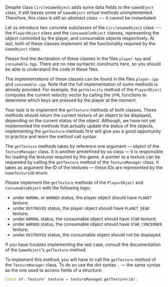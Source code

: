 Despite class `CircleGameObject` adds some data fields to the `GameObject` class,
it still leaves some of `GameObject` virtual methods unimplemented.
Therefore, this class is still an _abstract class_ --- it cannot be instantiated.

Let us introduce two concrete subclasses of the `CircleGameObject` class ---
the `PlayerObject` class and the `ConsumableObject` classes,
representing the object controlled by the player, and consumable objects respectively.
At last, both of these classes implement all the functionality required by the `GameObject` class.

Please find the declaration of these classes in the files `player.hpp` and `consumable.hpp`.
There are no new syntactic constructs here, so you should be able to understand the code in these files.

[//]: # (TODO: add here a paragraph about the polymorphism)

The implementations of these classes can be found in the files `player.cpp` and `consumable.cpp`.
Note that the full implementation of some methods is already provided.
For example, the `getVelocity` method of the `PlayerObject` computes
the current velocity vector by calling the `SFML` functions
to determine which keys are pressed by the player at the moment.

Your task is to implement the `getTexture` methods of both classes.
These methods should return the current texture of an object to be displayed,
depending on the current status of the object.
Although, we have not yet implemented the methods that actually update
the status of the objects, implementing the `getTexture` methods first
will give you a good opportunity to practice and learn the method call syntax.

The `getTexture` methods takes by reference one argument — object of the `TextureManager` class.
It is another predefined by us class — it is responsible for loading the textures required by the game.
A pointer to a texture can be requested by calling the `getTexture` method of the `TextureManager` class.
It takes as argument the ID of the textures — these IDs are represented by the `GameTextureID` enum.

[//]: # (TODO: explain difference between `enum` and `enum class`)

Please implement the `getTexture` methods of the `PlayerObject` and `ConsumableObject`
with the following logic:
* under `NORMAL` or `WARNED` status, the player object should have `PLANET` texture;
* under `DESTROYED` status, the player object should have `PLANET_DEAD` texture;
* under `NORMAL` status, the consumable object should have `STAR` texture;
* under `WARNED` status, the consumable object should have `STAR_CONCERNED` texture;
* under `DESTROYED` status, the consumable object should not be displayed.

<div class="hint">

If you have troubles implementing the last case,
consult the documentation of the `GameObject`'s `getTexture` method.

</div>

To implement this method, you will have to call the `getTexture` method of the `TextureManager` class.
To do so use the dot syntax `.` — the same syntax as the one used to access fields of a structure:

```c++
const sf::Texture* texture = textureManaged.getTexture(id);
```